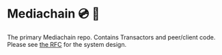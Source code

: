 # Mediachain 💿 🔗
The primary Mediachain repo. Contains Transactors and peer/client code. Please see [the RFC](rfc/mediachain-rfc-2.md) for the system design.
